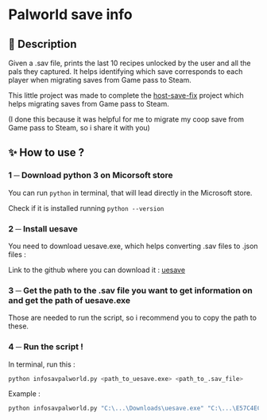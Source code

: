 # Palworld save info

## 📃 Description
Given a .sav file, prints the last 10 recipes unlocked by the user and all the pals they captured. It helps identifying which save corresponds to each player when migrating saves from Game pass to Steam.

This little project was made to complete the [host-save-fix](https://github.com/xNul/palworld-host-save-fix) project which helps migrating saves from Game pass to Steam. 

(I done this because it was helpful for me to migrate my coop save from Game pass to Steam, so i share it with you)

## ✨ How to use ?

### 1 ─ Download python 3 on Micorsoft store 
You can run ```python``` in terminal, that will lead directly in the Microsoft store.

Check if it is installed running ```python --version```

### 2 ─ Install uesave
You need to download uesave.exe, which helps converting .sav files to .json files :

Link to the github where you can download it : [uesave](https://github.com/trumank/uesave-rs)

### 3 ─ Get the path to the .sav file you want to get information on and get the path of uesave.exe

Those are needed to run the script, so i recommend you to copy the path to these.

### 4 ─ Run the script !

In terminal, run this :
```bash
python infosavpalworld.py <path_to_uesave.exe> <path_to_.sav_file>
``` 
Example : 
```bash
python infosavpalworld.py "C:\...\Downloads\uesave.exe" "C:\...\E57C4EC13ZF0000.sav"
``` 